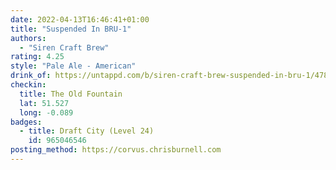 ```yaml
---
date: 2022-04-13T16:46:41+01:00
title: "Suspended In BRU-1"
authors:
  - "Siren Craft Brew"
rating: 4.25
style: "Pale Ale - American"
drink_of: https://untappd.com/b/siren-craft-brew-suspended-in-bru-1/4784665
checkin:
  title: The Old Fountain
  lat: 51.527
  long: -0.089
badges:
  - title: Draft City (Level 24)
    id: 965046546
posting_method: https://corvus.chrisburnell.com
---
```


